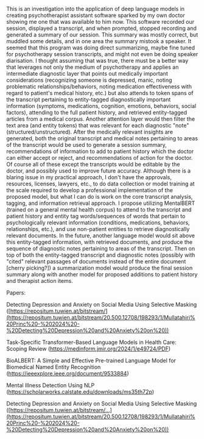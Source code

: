 This is an investigation into the application of deep language models in creating psychotherapist assistant software sparked by my own doctor showing me one that was available to him now. This software recorded our session, displayed a transcript, and when prompted, stopped recording and generated a summary of our session. This summary was mostly correct, but muddled some details, and in one area the summary mistook a speaker. It seemed that this program was doing direct summarizing, maybe fine tuned for psychotherapy session transcripts, and might not even be doing speaker diarisation. I thought assuming that was true, there must be a better way that leverages not only the medium of psychotherapy and applies an intermediate diagnostic layer that points out medically important considerations (recognizing someone is depressed, manic, noting problematic relationships/behaviors, noting medication effectiveness with regard to patient's medical history, etc.) but also attends to token spans of the transcript pertaining to entity-tagged diagnostically important information (symptoms, medications, cognition, emotions, behaviors, social factors), attending to the full patient history, and retrieved entity-tagged articles from a medical corpus. Another attention layer would then filter the text area (and entity tokens) that was relevant for each diagnostic "note" (structured/unstructured). After the medically relevant insights are generated, both the original transcript and medical notes pertaining to areas of the transcript would be used to generate a session summary, recommendations of information to add to patient history which the doctor can either accept or reject, and recommendations of action for the doctor. Of course all of these except the transcripts would be editable by the doctor, and possibly used to improve future accuracy. Although there is a blaring issue in my practical approach, I don't have the approvals, resources, licenses, lawyers, etc., to do data collection or model training at the scale required to develop a professional implementation of the proposed model, but what I can do is work on the core transcript analysis, tagging, and information retrieval approach.
I propose utilizing MentalBERT (trained on a general mental health corpus) to attend to the transcript and patient history and entity tag words/sequences of words that pertain to psychologically relevant information (conditions, medications, behaviors, relationships, etc.), and use non-patient entities to retrieve diagnostically relevant documents. In the future, another language model would sit above this entity-tagged information, with retrieved documents, and produce the sequence of diagnostic notes pertaining to areas of the transcript. Then on top of both the entity-tagged transcript and diagnostic notes (possibly with "cited" relevant passages of documents instead of the entire document [cherry picking?]) a summarization model would produce the final session summary along with another model for proposed additions to patient history and therapist action items. 

Papers: 

Detecting Depression and Anxiety on Social Media Using Selective Masking ([https://repositum.tuwien.at/bitstream/](https://repositum.tuwien.at/bitstream/20.500.12708/198293/1/Mullatahiri%20Princ%20-%202024%20-%20Detecting%20Depression%20and%20Anxiety%20on%20))

Task-Specific Transformer-Based Language Models in Health
Care: Scoping Review (https://medinform.jmir.org/2024/1/e49724/PDF)

BioALBERT: A Simple and Effective Pre-trained Language Model for Biomedical Named Entity Recognition (https://ieeexplore.ieee.org/document/9533884)

Mental Illness Detection Using NLP (https://scholarworks.calstate.edu/downloads/ms35th72p)

Detecting Depression and Anxiety on Social Media Using Selective Masking ([https://repositum.tuwien.at/bitstream/...](https://repositum.tuwien.at/bitstream/20.500.12708/198293/1/Mullatahiri%20Princ%20-%202024%20-%20Detecting%20Depression%20and%20Anxiety%20on%20))
